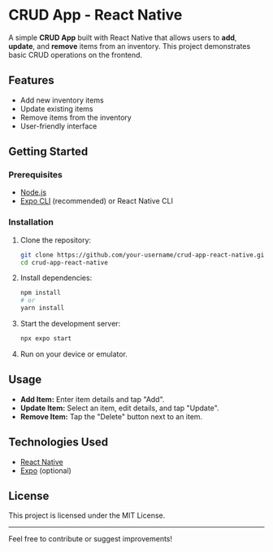 # CRUD App - React Native

A simple **CRUD App** built with React Native that allows users to **add**, **update**, and **remove** items from an inventory. This project demonstrates basic CRUD operations on the frontend.

## Features

- Add new inventory items
- Update existing items
- Remove items from the inventory
- User-friendly interface



## Getting Started

### Prerequisites

- [Node.js](https://nodejs.org/)
- [Expo CLI](https://docs.expo.dev/get-started/installation/) (recommended) or React Native CLI

### Installation

1. Clone the repository:
    ```bash
    git clone https://github.com/your-username/crud-app-react-native.git
    cd crud-app-react-native
    ```

2. Install dependencies:
    ```bash
    npm install
    # or
    yarn install
    ```

3. Start the development server:
    ```bash
    npx expo start
    ```

4. Run on your device or emulator.

## Usage

- **Add Item:** Enter item details and tap "Add".
- **Update Item:** Select an item, edit details, and tap "Update".
- **Remove Item:** Tap the "Delete" button next to an item.

## Technologies Used

- [React Native](https://reactnative.dev/)
- [Expo](https://expo.dev/) (optional)

## License

This project is licensed under the MIT License.

---

Feel free to contribute or suggest improvements!